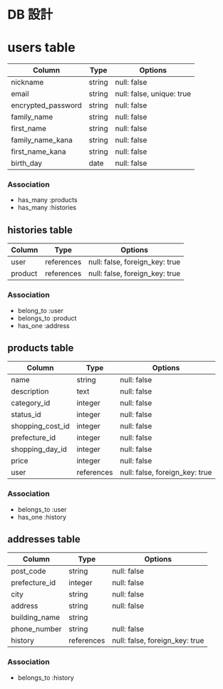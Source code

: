 # DB 設計

# users table

| Column             | Type                | Options                   |
|--------------------|---------------------|---------------------------|
| nickname           | string              | null: false               |
| email	             | string              | null: false, unique: true |
| encrypted_password | string              | null: false               |
| family_name        | string              | null: false               |
| first_name         | string              | null: false               |
| family_name_kana   | string              | null: false               |
| first_name_kana    | string              | null: false               |
| birth_day          | date                | null: false               |

### Association

- has_many :products
- has_many :histories


## histories table

| Column      | Type       | Options                        |
|-------------|------------|--------------------------------|
| user        | references | null: false, foreign_key: true |
| product     | references | null: false, foreign_key: true |

### Association

- belong_to :user
- belongs_to :product
- has_one :address


## products table

| Column                   | Type       | Options                        |
|--------------------------|------------|--------------------------------|
| name                     | string     | null: false                    |
| description	             | text       | null: false                    |
| category_id              | integer    | null: false                    |
| status_id                | integer    | null: false                    |
| shopping_cost_id         | integer    | null: false                    |
| prefecture_id            | integer    | null: false                    |
| shopping_day_id          | integer    | null: false                    |
| price                    | integer    | null: false                    |
| user                     | references | null: false, foreign_key: true |

### Association

- belongs_to :user
- has_one :history


## addresses table

| Column             | Type       | Options                        |
|--------------------|------------|--------------------------------|
| post_code	         | string     | null: false                    |
| prefecture_id      | integer    | null: false                    |
| city               | string     | null: false                    |
| address            | string     | null: false                    |
| building_name	     | string     |                                |
| phone_number       | string     | null: false                    |
| history            | references | null: false, foreign_key: true |

### Association

- belongs_to :history